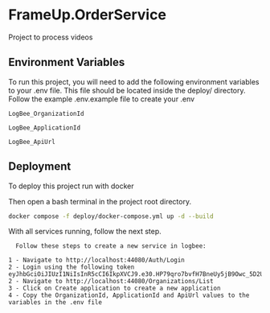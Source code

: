 
# FrameUp.OrderService

Project to process videos


## Environment Variables

To run this project, you will need to add the following environment variables to your .env file. This file should be located inside the deploy/ directory.
Follow the example .env.example file to create your .env

`LogBee_OrganizationId`

`LogBee_ApplicationId`

`LogBee_ApiUrl`


## Deployment

To deploy this project run with docker

Then open a bash terminal in the project root directory.
```bash
docker compose -f deploy/docker-compose.yml up -d --build
```
With all services running, follow the next step.
```
  Follow these steps to create a new service in logbee:

1 - Navigate to http://localhost:44080/Auth/Login
2 - Login using the following token eyJhbGciOiJIUzI1NiIsInR5cCI6IkpXVCJ9.e30.HP79qro7bvfH7BneUy5jB9Owc_5D2UavFDulRETAl9E
2 - Navigate to http://localhost:44080/Organizations/List
3 - Click on Create application to create a new application
4 - Copy the OrganizationId, ApplicationId and ApiUrl values ​​to the variables in the .env file
```

